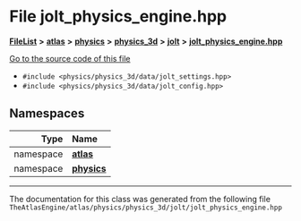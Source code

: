 

# File jolt\_physics\_engine.hpp



[**FileList**](files.md) **>** [**atlas**](dir_1e6ffef027cfcf7ded3287660b505c9f.md) **>** [**physics**](dir_40e4880a491f87475db52b6f14fdb765.md) **>** [**physics\_3d**](dir_ab5034a21b7aebf79f76e5e8638ac885.md) **>** [**jolt**](dir_3d876be8cd66de39c1e103aa97223d9b.md) **>** [**jolt\_physics\_engine.hpp**](jolt__physics__engine_8hpp.md)

[Go to the source code of this file](jolt__physics__engine_8hpp_source.md)



* `#include <physics/physics_3d/data/jolt_settings.hpp>`
* `#include <physics/physics_3d/data/jolt_config.hpp>`













## Namespaces

| Type | Name |
| ---: | :--- |
| namespace | [**atlas**](namespaceatlas.md) <br> |
| namespace | [**physics**](namespaceatlas_1_1physics.md) <br> |





















































------------------------------
The documentation for this class was generated from the following file `TheAtlasEngine/atlas/physics/physics_3d/jolt/jolt_physics_engine.hpp`


